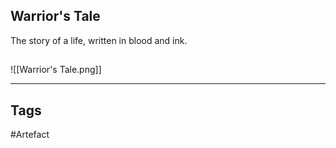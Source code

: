 ## Warrior's Tale
The story of a life, written in blood and ink.
## 
![[Warrior's Tale.png]]

---
## Tags
#Artefact